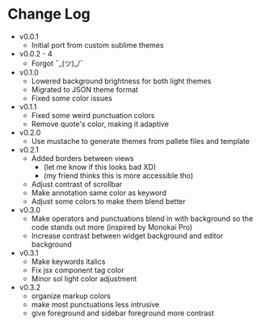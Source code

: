 # Change Log
- v0.0.1
    - Initial port from custom sublime themes
- v0.0.2 - 4
    - Forgot ¯\_(ツ)_/¯
- v0.1.0
    - Lowered background brightness for both light themes
    - Migrated to JSON theme format
    - Fixed some color issues
- v0.1.1
    - Fixed some weird punctuation colors
    - Remove quote's color, making it adaptive
- v0.2.0
    - Use mustache to generate themes from pallete files and template
- v0.2.1
    - Added borders between views
        - (let me know if this looks bad XD)
        - (my friend thinks this is more accessible tho)
    - Adjust contrast of scrollbar
    - Make annotation same color as keyword
    - Adjust some colors to make them blend better
- v0.3.0
    - Make operators and punctuations blend in with background so the code stands out more (inspired by Monokai Pro)
    - Increase contrast between widget background and editor background
- v0.3.1
    - Make keywords italics
    - Fix jsx component tag color
    - Minor sol light color adjustment
- v0.3.2
    - organize markup colors
    - make most punctuations less intrusive
    - give foreground and sidebar foreground more contrast
